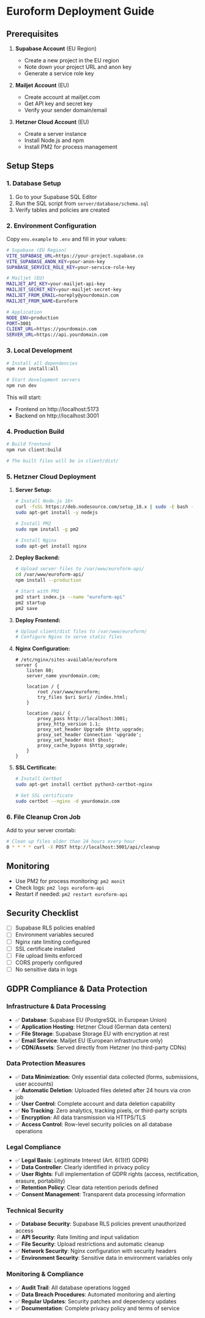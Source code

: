 # Euroform Deployment Guide

## Prerequisites

1. **Supabase Account** (EU Region)
   - Create a new project in the EU region
   - Note down your project URL and anon key
   - Generate a service role key

2. **Mailjet Account** (EU)
   - Create account at mailjet.com
   - Get API key and secret key
   - Verify your sender domain/email

3. **Hetzner Cloud Account** (EU)
   - Create a server instance
   - Install Node.js and npm
   - Install PM2 for process management

## Setup Steps

### 1. Database Setup

1. Go to your Supabase SQL Editor
2. Run the SQL script from `server/database/schema.sql`
3. Verify tables and policies are created

### 2. Environment Configuration

Copy `env.example` to `.env` and fill in your values:

```bash
# Supabase (EU Region)
VITE_SUPABASE_URL=https://your-project.supabase.co
VITE_SUPABASE_ANON_KEY=your-anon-key
SUPABASE_SERVICE_ROLE_KEY=your-service-role-key

# Mailjet (EU)
MAILJET_API_KEY=your-mailjet-api-key
MAILJET_SECRET_KEY=your-mailjet-secret-key
MAILJET_FROM_EMAIL=noreply@yourdomain.com
MAILJET_FROM_NAME=Euroform

# Application
NODE_ENV=production
PORT=3001
CLIENT_URL=https://yourdomain.com
SERVER_URL=https://api.yourdomain.com
```

### 3. Local Development

```bash
# Install all dependencies
npm run install:all

# Start development servers
npm run dev
```

This will start:
- Frontend on http://localhost:5173
- Backend on http://localhost:3001

### 4. Production Build

```bash
# Build frontend
npm run client:build

# The built files will be in client/dist/
```

### 5. Hetzner Cloud Deployment

1. **Server Setup:**
   ```bash
   # Install Node.js 18+
   curl -fsSL https://deb.nodesource.com/setup_18.x | sudo -E bash -
   sudo apt-get install -y nodejs

   # Install PM2
   sudo npm install -g pm2

   # Install Nginx
   sudo apt-get install nginx
   ```

2. **Deploy Backend:**
   ```bash
   # Upload server files to /var/www/euroform-api/
   cd /var/www/euroform-api/
   npm install --production

   # Start with PM2
   pm2 start index.js --name "euroform-api"
   pm2 startup
   pm2 save
   ```

3. **Deploy Frontend:**
   ```bash
   # Upload client/dist files to /var/www/euroform/
   # Configure Nginx to serve static files
   ```

4. **Nginx Configuration:**
   ```nginx
   # /etc/nginx/sites-available/euroform
   server {
       listen 80;
       server_name yourdomain.com;

       location / {
           root /var/www/euroform;
           try_files $uri $uri/ /index.html;
       }

       location /api/ {
           proxy_pass http://localhost:3001;
           proxy_http_version 1.1;
           proxy_set_header Upgrade $http_upgrade;
           proxy_set_header Connection 'upgrade';
           proxy_set_header Host $host;
           proxy_cache_bypass $http_upgrade;
       }
   }
   ```

5. **SSL Certificate:**
   ```bash
   # Install Certbot
   sudo apt-get install certbot python3-certbot-nginx

   # Get SSL certificate
   sudo certbot --nginx -d yourdomain.com
   ```

### 6. File Cleanup Cron Job

Add to your server crontab:
```bash
# Clean up files older than 24 hours every hour
0 * * * * curl -X POST http://localhost:3001/api/cleanup
```

## Monitoring

- Use PM2 for process monitoring: `pm2 monit`
- Check logs: `pm2 logs euroform-api`
- Restart if needed: `pm2 restart euroform-api`

## Security Checklist

- [ ] Supabase RLS policies enabled
- [ ] Environment variables secured
- [ ] Nginx rate limiting configured
- [ ] SSL certificate installed
- [ ] File upload limits enforced
- [ ] CORS properly configured
- [ ] No sensitive data in logs

## GDPR Compliance & Data Protection

### Infrastructure & Data Processing
- ✅ **Database**: Supabase EU (PostgreSQL in European Union)
- ✅ **Application Hosting**: Hetzner Cloud (German data centers)
- ✅ **File Storage**: Supabase Storage EU with encryption at rest
- ✅ **Email Service**: Mailjet EU (European infrastructure only)
- ✅ **CDN/Assets**: Served directly from Hetzner (no third-party CDNs)

### Data Protection Measures
- ✅ **Data Minimization**: Only essential data collected (forms, submissions, user accounts)
- ✅ **Automatic Deletion**: Uploaded files deleted after 24 hours via cron job
- ✅ **User Control**: Complete account and data deletion capability
- ✅ **No Tracking**: Zero analytics, tracking pixels, or third-party scripts
- ✅ **Encryption**: All data transmission via HTTPS/TLS
- ✅ **Access Control**: Row-level security policies on all database operations

### Legal Compliance
- ✅ **Legal Basis**: Legitimate Interest (Art. 6(1)(f) GDPR)
- ✅ **Data Controller**: Clearly identified in privacy policy
- ✅ **User Rights**: Full implementation of GDPR rights (access, rectification, erasure, portability)
- ✅ **Retention Policy**: Clear data retention periods defined
- ✅ **Consent Management**: Transparent data processing information

### Technical Security
- ✅ **Database Security**: Supabase RLS policies prevent unauthorized access
- ✅ **API Security**: Rate limiting and input validation
- ✅ **File Security**: Upload restrictions and automatic cleanup
- ✅ **Network Security**: Nginx configuration with security headers
- ✅ **Environment Security**: Sensitive data in environment variables only

### Monitoring & Compliance
- ✅ **Audit Trail**: All database operations logged
- ✅ **Data Breach Procedures**: Automated monitoring and alerting
- ✅ **Regular Updates**: Security patches and dependency updates
- ✅ **Documentation**: Complete privacy policy and terms of service
